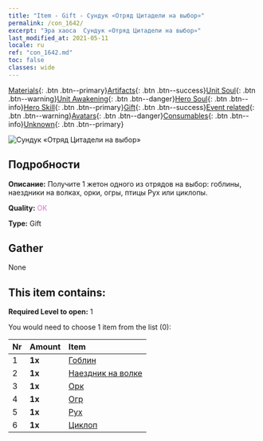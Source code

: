 ```yaml
---
title: "Item - Gift - Сундук «Отряд Цитадели на выбор»"
permalink: /con_1642/
excerpt: "Эра хаоса  Сундук «Отряд Цитадели на выбор»"
last_modified_at: 2021-05-11
locale: ru
ref: "con_1642.md"
toc: false
classes: wide
---
```

 [Materials](/ItemsRU/){: .btn .btn--primary}[Artifacts](/ItemsRU/Artifacts/){: .btn .btn--success}[Unit Soul](/ItemsRU/UnitSoul/){: .btn .btn--warning}[Unit Awakening](/ItemsRU/UnitAwakening/){: .btn .btn--danger}[Hero Soul](/ItemsRU/HeroSoul/){: .btn .btn--info}[Hero Skill](/ItemsRU/HeroSkill/){: .btn .btn--primary}[Gift](/ItemsRU/Gift/){: .btn .btn--success}[Event related](/ItemsRU/Events/){: .btn .btn--warning}[Avatars](/ItemsRU/Avatars/){: .btn .btn--danger}[Consumables](/ItemsRU/Consumables/){: .btn .btn--info}[Unknown](/ItemsRU/Unknown/){: .btn .btn--primary}

 ![Сундук «Отряд Цитадели на выбор»](/images/t/i_907258.png)

## Подробности
 **Описание:** Получите 1 жетон одного из отрядов на выбор: гоблины, наездники на волках, орки, огры, птицы Рух или циклопы.

 **Quality:** <span style="color: #DA70D6">OK</span>

 **Type:** Gift

## Gather

  None

## This item contains:

 **Required Level to open:** 1

 You would need to choose 1 item from the list (0):

  | Nr | Amount |     Item    |
  |:---|:-------|:------------|
  | 1 |  **1x** | [Гоблин](/ItemsRU/unt_217/) |  | 
  | 2 |  **1x** | [Наездник на волке](/ItemsRU/unt_218/) |  | 
  | 3 |  **1x** | [Орк](/ItemsRU/unt_219/) |  | 
  | 4 |  **1x** | [Огр](/ItemsRU/unt_220/) |  | 
  | 5 |  **1x** | [Рух](/ItemsRU/unt_221/) |  | 
  | 6 |  **1x** | [Циклоп](/ItemsRU/unt_222/) |  | 
